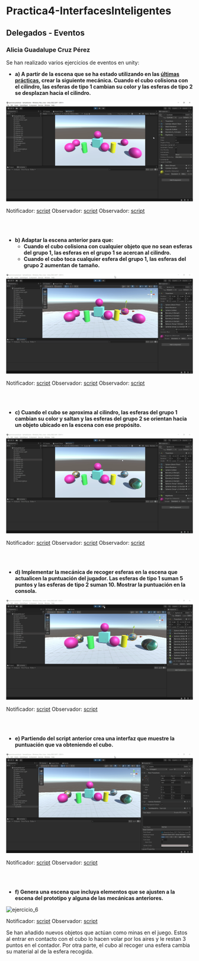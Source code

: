 # Practica4-InterfacesInteligentes
## Delegados - Eventos
### Alicia Guadalupe Cruz Pérez
Se han realizado varios ejercicios de eventos en unity:

- **a) A partir de la escena que se ha estado utilizando en las [últimas prácticas](https://github.com/aliciagcp/Practica3-InterfacesInteligentes.git), crear la siguiente mecánica. Cuando el cubo colisiona con el cilindro, las esferas de tipo 1 cambian su color y las esferas de tipo 2 se desplazan hacia el cilindro.**

![ejercicio_1](gifs/ejercicio_1.gif)

Notificador: [script](scripts/ejercicio1/Cylinder.cs)
Observador: [script](scripts/ejercicio1/SpheresGroup1.cs)
Observador: [script](scripts/ejercicio1/SpheresGroup2.cs)

<br><br>

- **b) Adaptar la escena anterior para que:**
   + **Cuando el cubo colisiona con cualquier objeto que no sean esferas del grupo 1, las esferas en el grupo 1 se acercan al cilindro.**
   + **Cuando el cubo toca cualquier esfera del grupo 1, las esferas del grupo 2 aumentan de tamaño.**

![ejercicio_2](gifs/ejercicio_2.gif)

Notificador: [script](scripts/ejercicio2/Cube.cs)
Observador: [script](scripts/ejercicio2/SpheresGroup1_2.cs)
Observador: [script](scripts/ejercicio2/SpheresGroup2_2.cs)

<br><br>

- **c) Cuando el cubo se aproxima al cilindro, las esferas del grupo 1 cambian su color y saltan y las esferas del grupo 2 se orientan hacia un objeto ubicado en la escena con ese propósito.**

![ejercicio_3](gifs/ejercicio_3.gif)

Notificador: [script](scripts/ejercicio3/Notifier.cs)
Observador: [script](scripts/ejercicio3/SpheresGroup1_3.cs)
Observador: [script](scripts/ejercicio3/SpheresGroup2_3.cs)

<br><br>

- **d) Implementar la mecánica de recoger esferas en la escena que actualicen la puntuación del jugador. Las esferas de tipo 1 suman 5 puntos y las esferas de tipo 2 suman 10. Mostrar la puntuación en la consola.**

![ejercicio_4](gifs/ejercicio_4.gif)

Notificador: [script](scripts/ejercicio4/Notifier2.cs)
Observador: [script](scripts/ejercicio4/ScoreManager.cs)

<br><br>

- **e) Partiendo del script anterior crea una interfaz que muestre la puntuación que va obteniendo el cubo.**

![ejercicio_5](gifs/ejercicio_5.gif)

Notificador: [script](scripts/ejercicio5/Notifier2.cs)
Observador: [script](scripts/ejercicio5/ScoreManager.cs)

<br><br>

- **f) Genera una escena que incluya elementos que se ajusten a la escena del prototipo y alguna de las mecánicas anteriores.**

![ejercicio_6](gifs/ejercicio_6.gif)

Notificador: [script](scripts/ejercicio6/Notifier2.cs)
Observador: [script](scripts/ejercicio6/ScoreManager.cs)

Se han añadido nuevos objetos que actúan como minas en el juego. Estos al entrar en contacto con el cubo lo hacen volar por los aires y le restan 3 puntos en el contador. Por otra parte, el cubo al recoger una esfera cambia su material al de la esfera recogida.
